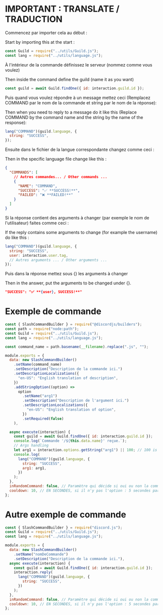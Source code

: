 # IMPORTANT : TRANSLATE / TRADUCTION

Commencez par importer cela au début :

Start by importing this at the start :

```js
const Guild = require("../utils/Guild.js");
const lang = require("../utils/language.js");
```

À l'intérieur de la commande définissez le serveur (nommez comme vous voulez)

Then inside the command define the guild (name it as you want)

```js
const guild = await Guild.findOne({ id: interaction.guild.id });
```

Puis quand vous voulez répondre à un message mettez ceci (Remplacez COMMAND par le nom de la commande et string par le nom de la réponse):

Then when you need to reply to a message do it like this (Replace COMMAND by the command name and the string by the name of the response):

```js
lang("COMMAND")(guild.language, {
  string: "SUCCESS",
});
```

Ensuite dans le fichier de la langue correspondante changez comme ceci :

Then in the specific language file change like this :

```json
{
  "COMMANDS": [
    // Autres commandes... / Other commands ...
    {
      "NAME": "COMMAND",
      "SUCCESS": "✅ **SUCCESS!**",
      "FAILED": "❌ **FAILED!**"
    }
  ]
}
```

Si la réponse contient des arguments à changer (par exemple le nom de l'utilisateur) faites comme ceci :

If the reply contains some arguments to change (for example the username) do like this :

```js
lang("COMMAND")(guild.language, {
  string: "SUCCESS",
  user: interaction.user.tag,
  // Autres arguments ... / Other arguments ...
});
```

Puis dans la réponse mettez sous {} les arguments à changer

Then in the answer, put the arguments to be changed under {}.

```json
"SUCCESS": "✅ **{user}, SUCCESS!**"
```

# Exemple de commande

```js
const { SlashCommandBuilder } = require("@discordjs/builders");
const path = require("node:path");
const Guild = require("../utils/Guild.js");
const lang = require("../utils/language.js");

const command_name = path.basename(__filename).replace(".js", "");

module.exports = {
  data: new SlashCommandBuilder()
    .setName(command_name)
    .setDescription("Description de la commande ici.")
    .setDescriptionLocalizations({
      "en-US": "English translation of description",
    })
    .addStringOption((option) =>
      option
        .setName("arg1")
        .setDescription("Description de l'argument ici.")
        .setDescriptionLocalizations({
          "en-US": "English translation of option",
        })
        .setRequired(false)
    ),

  async execute(interaction) {
    const guild = await Guild.findOne({ id: interaction.guild.id });
    console.log(`Commande '/${this.data.name}' reçue.`);
    // Args handling
    let arg1 = interaction.options.getString("arg1") || 100; // 100 is the default value
    console.log(
      lang("COMMAND")(guild.language, {
        string: "SUCCESS",
        arg1: arg1,
      })
    );
  },
  inRandomCommand: false, // Paramètre qui décide si oui ou non la commande peut être déclenché par la commande /random
  cooldown: 10, // EN SECONDES, si il n'y pas l'option : 5 secondes par défaut
};
```

# Autre exemple de commande

```js
const { SlashCommandBuilder } = require("discord.js");
const Guild = require("../utils/Guild.js");
const lang = require("../utils/language.js");

module.exports = {
  data: new SlashCommandBuilder()
    .setName("nomDeCommande")
    .setDescription("Description de la commande ici."),
  async execute(interaction) {
    const guild = await Guild.findOne({ id: interaction.guild.id });
    interaction.reply(
      lang("COMMAND")(guild.language, {
        string: "SUCCESS",
      })
    );
  },
  inRandomCommand: false, // Paramètre qui décide si oui ou non la commande peut être déclenché par la commande /random
  cooldown: 10, // EN SECONDES, si il n'y pas l'option : 5 secondes par défaut
};
```
